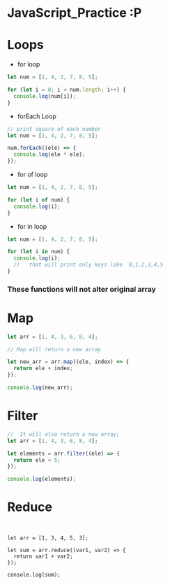 # JavaScript_Practice :P

# Loops

- for loop

```javascript
let num = [1, 4, 2, 7, 8, 5];

for (let i = 0; i < num.length; i++) {
  console.log(num[i]);
}
```

- forEach Loop

```javascript
// print square of each number
let num = [1, 4, 2, 7, 8, 5];

num.forEach((ele) => {
  console.log(ele * ele);
});
```

- for of loop

```javascript
let num = [1, 4, 2, 7, 8, 5];

for (let i of num) {
  console.log(i);
}
```

- for in loop

```javascript
let num = [1, 4, 2, 7, 8, 5];

for (let i in num) {
  console.log(i);
  //   that will print only keys like  0,1,2,3,4,5
}
```

### These functions will not alter original array

# Map

```javascript
let arr = [1, 4, 3, 6, 8, 4];

// Map will return a new array

let new_arr = arr.map((ele, index) => {
  return ele + index;
});

console.log(new_arr);
```

# Filter

```javascript
//  It will also return a new array;
let arr = [1, 4, 3, 6, 8, 4];

let elements = arr.filter((ele) => {
  return ele < 5;
});

console.log(elements);
```

# Reduce

```javscript


let arr = [1, 3, 4, 5, 3];

let sum = arr.reduce((var1, var2) => {
  return var1 + var2;
});

console.log(sum);
```

